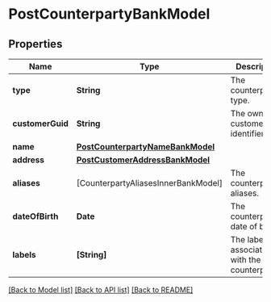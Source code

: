 # PostCounterpartyBankModel

## Properties
Name | Type | Description | Notes
------------ | ------------- | ------------- | -------------
**type** | **String** | The counterparty&#39;s type. | 
**customerGuid** | **String** | The owning customer&#39;s identifier. | [optional] 
**name** | [**PostCounterpartyNameBankModel**](PostCounterpartyNameBankModel.md) |  | [optional] 
**address** | [**PostCustomerAddressBankModel**](PostCustomerAddressBankModel.md) |  | [optional] 
**aliases** | [CounterpartyAliasesInnerBankModel] | The counterparty&#39;s aliases. | [optional] 
**dateOfBirth** | **Date** | The counterparty&#39;s date of birth. | [optional] 
**labels** | **[String]** | The labels associated with the counterparty. | [optional] 

[[Back to Model list]](../README.md#documentation-for-models) [[Back to API list]](../README.md#documentation-for-api-endpoints) [[Back to README]](../README.md)


